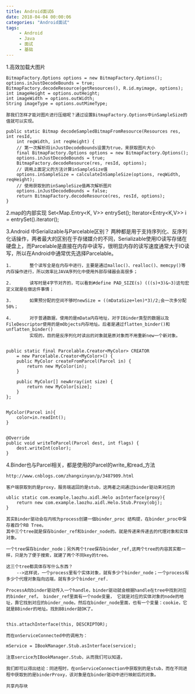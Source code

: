 ```yaml
---
title: Android面试6
date: 2018-04-04 00:00:06
categories: "Android面试"
tags:
     - Android
     - Java
     - 面试
     - 基础
---
```

1.高效加载大图片

	BitmapFactory.Options options = new BitmapFactory.Options();  
	options.inJustDecodeBounds = true;  
	BitmapFactory.decodeResource(getResources(), R.id.myimage, options);  
	int imageHeight = options.outHeight;  
	int imageWidth = options.outWidth;  
	String imageType = options.outMimeType;  

	那我们怎样才能对图片进行压缩呢？通过设置BitmapFactory.Options中inSampleSize的值就可以实现。

	public static Bitmap decodeSampledBitmapFromResource(Resources res, int resId,  
        int reqWidth, int reqHeight) {  
	    // 第一次解析将inJustDecodeBounds设置为true，来获取图片大小  
	    final BitmapFactory.Options options = new BitmapFactory.Options();  
	    options.inJustDecodeBounds = true;  
	    BitmapFactory.decodeResource(res, resId, options);  
	    // 调用上面定义的方法计算inSampleSize值  
	    options.inSampleSize = calculateInSampleSize(options, reqWidth, reqHeight);  
	    // 使用获取到的inSampleSize值再次解析图片  
	    options.inJustDecodeBounds = false;  
	    return BitmapFactory.decodeResource(res, resId, options);  
	}  


2.map的内部实现
	Set<Map.Entry<K, V>> entrySet();
	Iterator<Entry<K,V>> i = entrySet().iterator();


3.Android 中Serializable与Parcelable区别？
	两种都是用于支持序列化、反序列化话操作，两者最大的区别在于存储媒介的不同，Serializable使用IO读写存储在硬盘上，而Parcelable是直接在内存中读写，很明显内存的读写速度通常大于IO读写，所以在Android中通常优先选择Parcelable。

	1.       整个读写全是在内存中进行，主要是通过malloc()、realloc()、memcpy()等内存操作进行，所以效率比JAVA序列化中使用外部存储器会高很多；

	2.       读写时是4字节对齐的，可以看到#define PAD_SIZE(s) (((s)+3)&~3)这句宏定义就是在做这件事情；

	3.       如果预分配的空间不够时newSize = ((mDataSize+len)*3)/2;会一次多分配50%；

	4.       对于普通数据，使用的是mData内存地址，对于IBinder类型的数据以及FileDescriptor使用的是mObjects内存地址。后者是通过flatten_binder()和unflatten_binder()
			 实现的，目的是反序列化时读出的对象就是原对象而不用重新new一个新对象。


    public static final Parcelable.Creator<MyColor> CREATOR  
        = new Parcelable.Creator<MyColor>() {  
        public MyColor createFromParcel(Parcel in) {  
            return new MyColor(in);  
        }  
          
        public MyColor[] newArray(int size) {  
            return new MyColor[size];  
        }  
    };  


    MyColor(Parcel in){  
        color=in.readInt();  
    }  


    @Override  
    public void writeToParcel(Parcel dest, int flags) {  
        dest.writeInt(color);  
    }  


4.Binder也与Parcel相关，都是使用的Parcel的write_和read_方法

	http://www.cnblogs.com/zhangxinyan/p/3487909.html

	客户端获取到的是proxy，服务端返回的是stub，这两者之间通过binder驱动来对应的

	ublic static com.example.laozhu.aidl.Helo asInterface(proxy){
		return new com.example.laozhu.aidl.Helo.Stub.Proxy(obj);
	}

	其实Binder驱动会在内核为process创建一個binder_proc 结构提，在binder_proc中保存着四个RB Tree。
	其中三个tree就是保存binder_ref和binder_node的。就是传递来传递去的代理对象和实体对象。

	一个tree保存binder_node；另外两个tree保存binder_ref,这两个tree的内容其实都一样，只是为了便于搜索，就建了两个不同key的tree。

	这三个tree都具体存写什么东西？
		-->这样说，一个process里有个实体对象，就有多少个binder_node；一个process有多少个代理对象指向远端，就有多少个binder_ref.

	ProcessA向binder驱动传入一个handle，binder驱动就会根据handle在tree中找到对应的binder_ref。 binder_ref里面有一个node变量， 它就是对应的实体对象的node的地址，靠它找到对应的binder_node。然后在binder_node里面，也有一个变量：cookie，它就是BBinder的地址。找到BBinder就OK了。

<img src="https://images0.cnblogs.com/blog/575077/201401/02143950-a36c34c4f1aa402cb41624c7d6956877.png" alt="">



	this.attachInterface(this, DESCRIPTOR);

	而在onServiceConnected中的调用为：

	mService = IBookManager.Stub.asInterface(service);

	注意sercice为IBookManager.Stub，从而我们可以知道，

	我们即可以得出结论：同进程时，在onServiceConnection中获取到的是stub，而在不同进程中获取到的是binderProxy，该对象是在binder驱动中进行映射后的对象。

	共享内存块